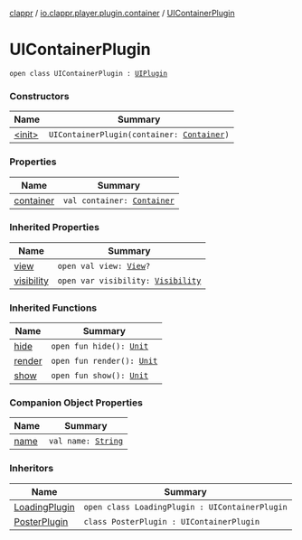 [clappr](../../index.md) / [io.clappr.player.plugin.container](../index.md) / [UIContainerPlugin](.)

# UIContainerPlugin

`open class UIContainerPlugin : `[`UIPlugin`](../../io.clappr.player.plugin/-u-i-plugin/index.md)

### Constructors

| Name | Summary |
|---|---|
| [&lt;init&gt;](-init-.md) | `UIContainerPlugin(container: `[`Container`](../../io.clappr.player.components/-container/index.md)`)` |

### Properties

| Name | Summary |
|---|---|
| [container](container.md) | `val container: `[`Container`](../../io.clappr.player.components/-container/index.md) |

### Inherited Properties

| Name | Summary |
|---|---|
| [view](../../io.clappr.player.plugin/-u-i-plugin/view.md) | `open val view: `[`View`](https://developer.android.com/reference/android/view/View.html)`?` |
| [visibility](../../io.clappr.player.plugin/-u-i-plugin/visibility.md) | `open var visibility: `[`Visibility`](../../io.clappr.player.plugin/-u-i-plugin/-visibility/index.md) |

### Inherited Functions

| Name | Summary |
|---|---|
| [hide](../../io.clappr.player.plugin/-u-i-plugin/hide.md) | `open fun hide(): `[`Unit`](https://kotlinlang.org/api/latest/jvm/stdlib/kotlin/-unit/index.html) |
| [render](../../io.clappr.player.plugin/-u-i-plugin/render.md) | `open fun render(): `[`Unit`](https://kotlinlang.org/api/latest/jvm/stdlib/kotlin/-unit/index.html) |
| [show](../../io.clappr.player.plugin/-u-i-plugin/show.md) | `open fun show(): `[`Unit`](https://kotlinlang.org/api/latest/jvm/stdlib/kotlin/-unit/index.html) |

### Companion Object Properties

| Name | Summary |
|---|---|
| [name](name.md) | `val name: `[`String`](https://kotlinlang.org/api/latest/jvm/stdlib/kotlin/-string/index.html) |

### Inheritors

| Name | Summary |
|---|---|
| [LoadingPlugin](../../io.clappr.player.plugin/-loading-plugin/index.md) | `open class LoadingPlugin : UIContainerPlugin` |
| [PosterPlugin](../../io.clappr.player.plugin/-poster-plugin/index.md) | `class PosterPlugin : UIContainerPlugin` |
